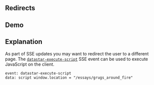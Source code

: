 ## Redirects

## Demo

<div id="update" data-on-load="sse('/examples/redirects/data')">
</div>

## Explanation

As part of SSE updates you may want to redirect the user to a different page. The [`datastar-execute-script`](/reference/attribute_plugins#data-datastar-execute-script) SSE event can be used to execute JavaScript on the client.

```html
event: datastar-execute-script
data: script window.location = "/essays/grugs_around_fire"
```
